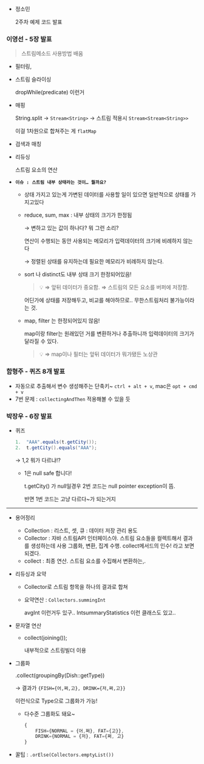 - 정소민
    
    2주차 예제 코드 발표
    

### 이영선 - 5장 발표
> 스트림메소드 사용방법 배움
- 필터링,
- 스트림 슬라이싱
    
    dropWhile(predicate) 이런거
    
- 매핑
    
    String.split → `Stream<String>` → 스트림 적용시 `Stream<Stream<String>>`
    
    이걸 1차원으로 합쳐주는 게 `flatMap`
    
- 검색과 매칭
- 리듀싱
    
    스트림 요소의 연산
    
- **`이슈 : 스트림 내부 상태라는 것이… 뭘까요?`**
    - 상태 가지고 있는게 가변된 데이터를 사용할 일이 있으면 일반적으로 상태를 가지고있다
    - reduce, sum, max : 내부 상태의 크기가 한정됨
        
        → 변하고 있는 값이 하나다? 뭐 그런 소리?
        
        연산이 수행되는 동안 사용되는 메모리가 입력데이터의 크기에 비례하지 않는다
        
        → 정렬된 상태를 유지하는데 필요한 메모리가 비례하지 않는다.
        
    - sort 나 distinct도 내부 상태 크기 한정되어있음!
        
       > 💡 ⇒ 앞뒤 데이터가 중요함. ⇒ 스트림의 모든 요소를 버퍼에 저장함.
        
        어딘가에 상태를 저장해두고, 비교를 해야하므로.. 무한스트림처리 불가능이라는 것.
        
    - map, filter 는 한정되어있지 않음!
        
        map이랑 filter는 원래있던 거를 변환하거나 추출하니까 입력데이터의 크기가 달라질 수 있다.
        
        > 💡 ⇒  map이나 필터는 앞뒤 데이터가 뭐가됐든 노상관

### 함형주 - 퀴즈 8개 발표

- 자동으로 추출해서 변수 생성해주는 단축키~ 
`ctrl + alt + v`,   mac은 `opt + cmd + v`
- 7번 문제 : `collectingAndThen` 적용해볼 수 있을 듯

### 박장우 - 6장 발표

- 퀴즈
    
    ``` java
    1.  "AAA".equals(t.getCity());
    2.  t.getCity().equals("AAA");
    ```
    
    → 1,2 뭐가 다르냐!?
    
    - 1은 null safe 합니다!
        
        t.getCity() 가 null일경우 2번 코드는 null pointer exception이 뜸.
        
        반면 1번 코드는 고냥 다르다~가 되는거지
        

---

- 용어정리
    - Collection : 리스트, 셋, 큐 : 데이터 저장 관리 용도
    - Collector : 자바 스트림API 인터페이스야. 스트림 요소들을 컬렉트해서 결과를 생성하는데 사용 그룹화, 변환, 집계 수행. collect메서드의 인수! 라고 보면 되겠다.
    - collect : 최종 연산. 스트림 요소를 수집해서 변환하는,.
- 리듀싱과 요약
    - Collector로 스트림 항목을 하나의 결과로 합쳐
    - 요약연산 : `Collectors.summingInt`
        
        avgInt 이런거두 있구.. IntsummaryStatistics 이런 클래스도 있고..
        
- 문자열 연산
    - collect(joining());
        
        내부적으로 스트링빌더 이용
        
- 그룹화
    
    .collect(groupingBy(Dish::getType))
    
    → 결과가 `{FISH={어,쩌,고}, DRINK={저,쩌,고}}`
    
    이런식으로 Type으로 그룹화가 가능!
    
    - 다수준 그룹화도 돼요~
        
        ``` jsx
        {
        	FISH={NORMAL = {어,쩌}, FAT={고}}, 
        	DRINK={NORMAL = {저}, FAT={쩌, 고}
        }
        ```
        
- 꿀팁 : `.orElse(Collectors.emptyList())`
